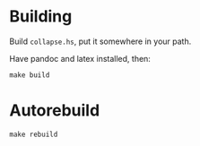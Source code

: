 # Building

Build `collapse.hs`, put it somewhere in your path.

Have pandoc and latex installed, then:

    make build

# Autorebuild

    make rebuild
